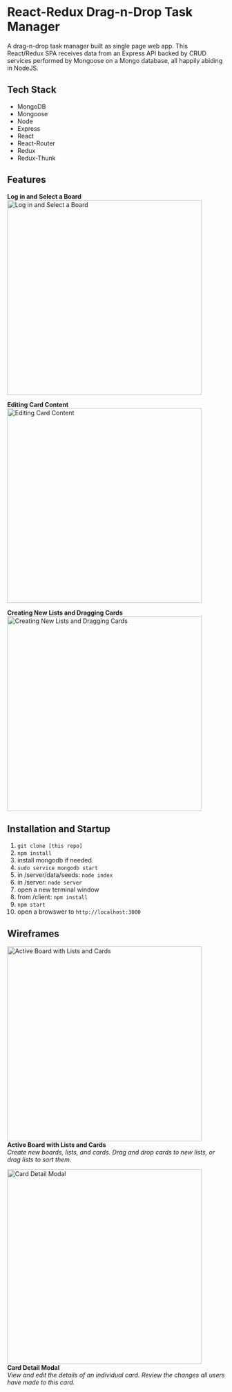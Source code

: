 # React-Redux Drag-n-Drop Task Manager
A drag-n-drop task manager built as single page web app. 
This React/Redux SPA receives data from an Express API backed by CRUD services performed by Mongoose on a Mongo database, all happily abiding in NodeJS.  

## Tech Stack
- MongoDB
- Mongoose
- Node
- Express
- React
- React-Router
- Redux 
- Redux-Thunk 

## Features
**Log in and Select a Board**  
<img src="https://raw.githubusercontent.com/patrickklima/react-redux-drag-n-drop-task-mgr/master/docs/GIFs/1-logging-in-and-selecting-a-board.gif" width="450" alt="Log in and Select a Board">  

**Editing Card Content**  
<img src="https://raw.githubusercontent.com/patrickklima/react-redux-drag-n-drop-task-mgr/master/docs/GIFs/2-changing-card-content.gif" width="450" alt="Editing Card Content">  

**Creating New Lists and Dragging Cards**  
<img src="https://raw.githubusercontent.com/patrickklima/react-redux-drag-n-drop-task-mgr/master/docs/GIFs/3-Creating-new-lists-and-cards-and-dragging.gif" width="450" alt="Creating New Lists and Dragging Cards">  

## Installation and Startup
1. `git clone [this repo]`
1. `npm install`
1. install mongodb if needed. 
1. `sudo service mongodb start`
1. in /server/data/seeds: `node index`
1. in /server: `node server`
1. open a new terminal window
1. from /client: `npm install`
1. `npm start`
1. open a browswer to `http://localhost:3000`

## Wireframes
<img src="https://raw.githubusercontent.com/patrickklima/project_djello/master/docs/wireframes/board_with_lists_and_cards.png" 
     width="450" alt="Active Board with Lists and Cards">  
**Active Board with Lists and Cards**  
_Create new boards, lists, and cards. Drag and drop cards to new lists, or drag lists to sort them._ 

<img src="https://raw.githubusercontent.com/patrickklima/project_djello/master/docs/wireframes/card_detail.png" 
     width="450" alt="Card Detail Modal">  
**Card Detail Modal**  
_View and edit the details of an individual card. Review the changes all users have made to this card._ 
